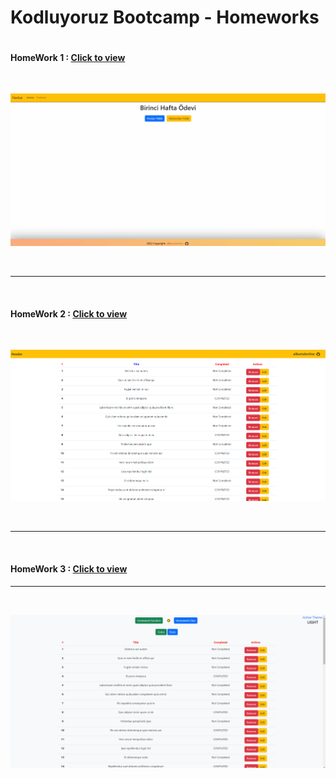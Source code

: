 # Kodluyoruz Bootcamp - Homeworks

```

```

#### HomeWork 1 : [Click to view](https://alikartalonline-week1.netlify.app/)

<br>

![week1](https://github.com/alikartalonline/Kodluyoruz-Bootcamp-Homeworks/blob/main/Homework-Week-1/gif/week1.gif)

<br>
<hr>
<br>

#### HomeWork 2 : [Click to view](https://alikartalonline-week22.netlify.app/)

<br>

![week2](https://github.com/alikartalonline/Kodluyoruz-Bootcamp-Homeworks/blob/main/Homework-Week-2/assets/week2.png)


<br>
<hr>
<br>

#### HomeWork 3 : [Click to view](https://alikartalonline-week3.netlify.app/)

<hr>
<br>

![week3](https://github.com/alikartalonline/Kodluyoruz-Bootcamp-Homeworks/blob/main/homework-week-3/gif/week3.gif)
